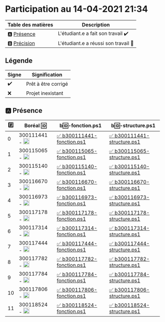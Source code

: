 # Participation au 14-04-2021 21:34

| Table des matières            | Description                                             |
|-------------------------------|---------------------------------------------------------|
| :a: [Présence](#a-présence)   | L'étudiant.e a fait son travail    :heavy_check_mark:   |
| :b: [Précision](#b-précision) | L'étudiant.e a réussi son travail  :tada:               |

## Légende

| Signe              | Signification                 |
|--------------------|-------------------------------|
| :heavy_check_mark: | Prêt à être corrigé           |
| :x:                | Projet inexistant             |

## :a: Présence

|:hash:| Boréal :id:                | b:id:-fonction.ps1 | b:id:-structure.ps1 |
|------|----------------------------|--------------------|---------------------|
| 0 | 300111441 - <image src='https://avatars0.githubusercontent.com/u/55207099?s=460&v=4' width=20 height=20></image> | [:white_check_mark: b300111441-fonction.ps1](../300111441/b300111441-fonction.ps1) | [:white_check_mark: b300111441-structure.ps1](../300111441/b300111441-structure.ps1) |
| 1 | 300115065 - <image src='https://avatars0.githubusercontent.com/u/54910778?s=460&v=4' width=20 height=20></image> | [:white_check_mark: b300115065-fonction.ps1](../300115065/b300115065-fonction.ps1) | [:white_check_mark: b300115065-structure.ps1](../300115065/b300115065-structure.ps1) |
| 2 | 300115140 - <image src='https://avatars0.githubusercontent.com/u/54910329?s=460&v=4' width=20 height=20></image> | [:white_check_mark: b300115140-fonction.ps1](../300115140/b300115140-fonction.ps1) | [:white_check_mark: b300115140-structure.ps1](../300115140/b300115140-structure.ps1) |
| 3 | 300116670 - <image src='https://avatars0.githubusercontent.com/u/55238107?s=460&v=4' width=20 height=20></image> | [:white_check_mark: b300116670-fonction.ps1](../300116670/b300116670-fonction.ps1) | [:white_check_mark: b300116670-structure.ps1](../300116670/b300116670-structure.ps1) |
| 4 | 300116973 - <image src='https://avatars0.githubusercontent.com/u/54910252?s=460&v=4' width=20 height=20></image> | [:white_check_mark: b300116973-fonction.ps1](../300116973/b300116973-fonction.ps1) | [:white_check_mark: b300116973-structure.ps1](../300116973/b300116973-structure.ps1) |
| 5 | 300117178 - <image src='https://avatars0.githubusercontent.com/u/54910937?s=460&v=4' width=20 height=20></image> | [:white_check_mark: b300117178-fonction.ps1](../300117178/b300117178-fonction.ps1) | [:white_check_mark: b300117178-structure.ps1](../300117178/b300117178-structure.ps1) |
| 6 | 300117314 - <image src='https://avatars0.githubusercontent.com/u/54910700?s=460&v=4' width=20 height=20></image> | [:white_check_mark: b300117314-fonction.ps1](../300117314/b300117314-fonction.ps1) | [:white_check_mark: b300117314-structure.ps1](../300117314/b300117314-structure.ps1) |
| 7 | 300117444 - <image src='https://avatars0.githubusercontent.com/u/54910261?s=460&v=4' width=20 height=20></image> | [:white_check_mark: b300117444-fonction.ps1](../300117444/b300117444-fonction.ps1) | [:white_check_mark: b300117444-structure.ps1](../300117444/b300117444-structure.ps1) |
| 8 | 300117782 - <image src='https://avatars0.githubusercontent.com/u/56364697?s=460&v=4' width=20 height=20></image> | [:white_check_mark: b300117782-fonction.ps1](../300117782/b300117782-fonction.ps1) | [:white_check_mark: b300117782-structure.ps1](../300117782/b300117782-structure.ps1) |
| 9 | 300117784 - <image src='https://avatars0.githubusercontent.com/u/54910102?s=460&v=4' width=20 height=20></image> | [:white_check_mark: b300117784-fonction.ps1](../300117784/b300117784-fonction.ps1) | [:white_check_mark: b300117784-structure.ps1](../300117784/b300117784-structure.ps1) |
| 10 | 300117806 - <image src='https://avatars0.githubusercontent.com/u/54910103?s=460&v=4' width=20 height=20></image> | [:white_check_mark: b300117806-fonction.ps1](../300117806/b300117806-fonction.ps1) | [:white_check_mark: b300117806-structure.ps1](../300117806/b300117806-structure.ps1) |
| 11 | 300118524 - <image src='https://avatars0.githubusercontent.com/u/56364857?s=460&v=4' width=20 height=20></image> | [:white_check_mark: b300118524-fonction.ps1](../300118524/b300118524-fonction.ps1) | [:white_check_mark: b300118524-structure.ps1](../300118524/b300118524-structure.ps1) |

